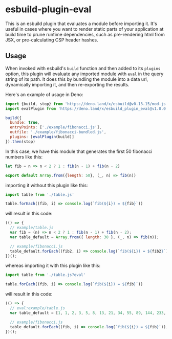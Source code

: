 # esbuild-plugin-eval

This is an esbuild plugin that evaluates a module before importing it. It's useful in cases where you want to render static parts of your application at build time to prune runtime dependencies, such as pre-rendering html from JSX, or pre-calculating CSP header hashes.

## Usage

When invoked with esbuild's `build` function and then added to its `plugins` option, this plugin will evaluate any imported module with `eval` in the query string of its path. It does this by bundling the module into a data url, dynamically importing it, and then re-exporting the results.

Here's an example of usage in Deno:

```js
import {build, stop} from 'https://deno.land/x/esbuild@v0.13.15/mod.js'
import evalPlugin from 'https://deno.land/x/esbuild_plugin_eval@v1.0.0'

build({
  bundle: true,
  entryPoints: ['./example/fibonacci.js'],
  outfile: './example/fibonacci-bundled.js',
  plugins: [evalPlugin(build)]
}).then(stop)
```

In this case, we have this module that generates the first 50 fibonacci numbers like this:

```js
let fib = n => n < 2 ? 1 : fib(n - 1) + fib(n - 2)

export default Array.from({length: 50}, (_, n) => fib(n))
```

importing it without this plugin like this:

```js
import table from './table.js'

table.forEach((fib, i) => console.log(`fib(${i}) = ${fib}`))
```

will result in this code:

```js
(() => {
  // example/table.js
  var fib = (n) => n < 2 ? 1 : fib(n - 1) + fib(n - 2);
  var table_default = Array.from({ length: 30 }, (_, n) => fib(n));

  // example/fibonacci.js
  table_default.forEach((fib2, i) => console.log(`fib(${i}) = ${fib2}`));
})();
```

whereas importing it with this plugin like this:

```js
import table from './table.js?eval'

table.forEach((fib, i) => console.log(`fib(${i}) = ${fib}`))
```

will result in this code:

```js
(() => {
  // eval:example/table.js
  var table_default = [1, 1, 2, 3, 5, 8, 13, 21, 34, 55, 89, 144, 233, 377, 610, 987, 1597, 2584, 4181, 6765, 10946, 17711, 28657, 46368, 75025, 121393, 196418, 317811, 514229, 832040];

  // example/fibonacci.js
  table_default.forEach((fib, i) => console.log(`fib(${i}) = ${fib}`));
})();
```